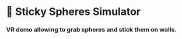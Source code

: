 # :softball: **Sticky Spheres Simulator**

### VR demo allowing to grab spheres and stick them on walls.
